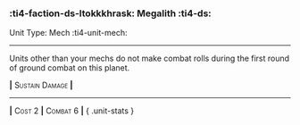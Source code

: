 ### :ti4-faction-ds-ltokkkhrask: **Megalith** :ti4-ds:

Unit Type: Mech :ti4-unit-mech:

---

Units other than your mechs do not make combat rolls during the first round of ground combat on this planet.

__|__ <span style="font-variant:small-caps;">Sustain Damage</span> __|__

---

__|__ <span style="font-variant:small-caps;">Cost 2</span> __|__ <span style="font-variant:small-caps;">Combat 6</span> __|__
{ .unit-stats }
